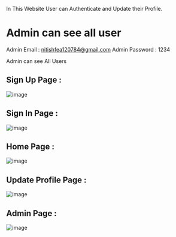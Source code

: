 In This Website User can Authenticate and Update their Profile. 

# Admin can see all user 
Admin Email : nitishfea120784@gmail.com
Admin Password : 1234


Admin can see All Users

## Sign Up Page :
![image](https://user-images.githubusercontent.com/81190422/185767060-9b0f3f80-1da6-4500-bb0b-cc7da2e006a8.png)

## Sign In Page :
![image](https://user-images.githubusercontent.com/81190422/185767076-8be55a6e-bce5-4a93-8c31-d9cbd1722314.png)

## Home Page :
![image](https://user-images.githubusercontent.com/81190422/185767256-d934c6df-a82f-4613-9f51-472221d44573.png)

## Update Profile Page :
![image](https://user-images.githubusercontent.com/81190422/185767278-893e368f-fe5c-4b24-92dc-533bb499926f.png)

## Admin Page :
![image](https://user-images.githubusercontent.com/81190422/185767349-b3148a89-01bd-4ecb-adb0-33dcfbc8bba5.png)
